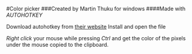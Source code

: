 #Color picker
###Created by Martin Thuku for windows
####Made with *AUTOHOTKEY*

Download autohotkey from [their website](http://www.autohotkey.com)
Install and open the file

*Right click* your mouse while pressing *Ctrl* and get the color of the pixels under the mouse copied to the clipboard.

